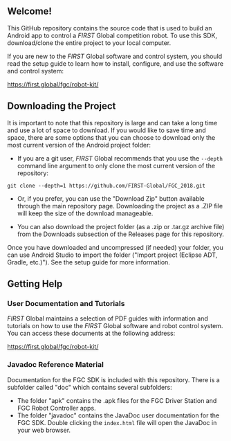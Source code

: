 ## Welcome!
This GitHub repository contains the source code that is used to build an Android app to control a *FIRST* Global competition robot.  To use this SDK, download/clone the entire project to your local computer.

If you are new to the *FIRST* Global software and control system, you should read the setup guide to learn how to install, configure, and use the software and control system:

https://first.global/fgc/robot-kit/

## Downloading the Project
It is important to note that this repository is large and can take a long time and use a lot of space to download. If you would like to save time and space, there are some options that you can choose to download only the most current version of the Android project folder:

* If you are a git user, *FIRST* Global recommends that you use the `--depth` command line argument to only clone the most current version of the repository:

```console
git clone --depth=1 https://github.com/FIRST-Global/FGC_2018.git
```

* Or, if you prefer, you can use the "Download Zip" button available through the main repository page.  Downloading the project as a .ZIP file will keep the size of the download manageable.

* You can also download the project folder (as a .zip or .tar.gz archive file) from the Downloads subsection of the Releases page for this repository.

Once you have downloaded and uncompressed (if needed) your folder, you can use Android Studio to import the folder  ("Import project (Eclipse ADT, Gradle, etc.)").  See the setup guide for more information.

## Getting Help
### User Documentation and Tutorials
*FIRST* Global maintains a selection of PDF guides with information and tutorials on how to use the *FIRST* Global software and robot control system.  You can access these documents at the following address:

https://first.global/fgc/robot-kit/

### Javadoc Reference Material
Documentation for the FGC SDK is included with this repository.  There is a subfolder called "doc" which contains several subfolders:

 * The folder "apk" contains the .apk files for the FGC Driver Station and FGC Robot Controller apps.
 * The folder "javadoc" contains the JavaDoc user documentation for the FGC SDK.  Double clicking the `index.html` file will open the JavaDoc in your web browser.
